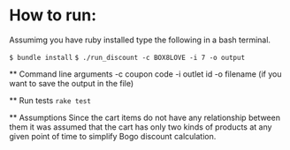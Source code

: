 How to run: 
===========
Assumimg you have ruby installed type the following in a bash terminal.

```$ bundle install```
```$ ./run_discount -c BOX8LOVE -i 7 -o output```

** Command line arguments
 -c coupon code
 -i outlet id
 -o filename (if you want to save the output in the file)

** Run tests
```rake test```

** Assumptions
Since the cart items do not have any relationship between them it was assumed that 
the cart has only two kinds of products at any given point of time to simplify Bogo
discount calculation. 

